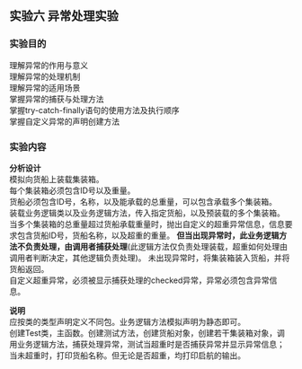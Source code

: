 ## 实验六 异常处理实验
### 实验目的
理解异常的作用与意义  
理解异常的处理机制  
理解异常的适用场景  
掌握异常的捕获与处理方法  
掌握try-catch-finally语句的使用方法及执行顺序  
掌握自定义异常的声明创建方法  

### 实验内容
**分析设计**  
模拟向货船上装载集装箱。  
每个集装箱必须包含ID号以及重量。  
货船必须包含ID号，名称，以及能承载的总重量，可以包含承载多个集装箱。  
装载业务逻辑类以及业务逻辑方法，传入指定货船，以及预装载的多个集装箱。
当多个集装箱的总重量超过货船承载重量时，抛出自定义的超重异常信息，信息要求包含货船ID号，货船名称，以及超重的重量。
**但当出现异常时，此业务逻辑方法不负责处理，由调用者捕获处理**(此逻辑方法仅负责处理装载，超重如何处理由调用者判断决定，其他逻辑负责处理)。
未出现异常时，将集装箱装入货船，并将货船返回。  
自定义超重异常，必须被显示捕获处理的checked异常，异常必须包含异常信息。  

**说明**  
应按类的类型声明定义不同包。业务逻辑方法模拟声明为静态即可。  
创建Test类，主函数。创建测试方法，创建货船对象，创建若干集装箱对象，调用业务逻辑方法，捕获处理异常，测试当超重时是否捕获异常并显示异常信息；
当未超重时，打印货船名称。但无论是否超重，均打印启航的输出。  

